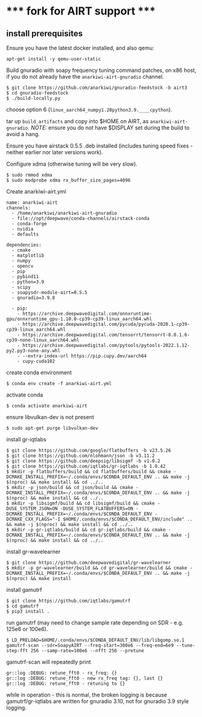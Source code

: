 # *** fork for AIRT support ***

## install prerequisites

Ensure you have the latest docker installed, and also qemu:

```apt-get install -y qemu-user-static```

Build gnuradio with soapy frequency tuning command patches, on x86 host,
if you do not already have the ```anarkiwi-airt-gnuradio``` channel.

```
$ git clone https://github.com/anarkiwi/gnuradio-feedstock -b airt3
$ cd gnuradio-feedstock
$ ./build-locally.py
```

choose option 6 (```linux_aarch64_numpy1.20python3.9.____cpython```).

tar up ```build_artifacts``` and copy into $HOME on AIRT, as ```anarkiwi-airt-gnuradio```.
*NOTE:* ensure you do not have $DISPLAY set during the build to avoid a hang.

Ensure you have airstack 0.5.5 .deb installed (includes tuning speed fixes - neither earlier nor later versions work).

Configure xdma (otherwise tuning will be very slow).

```
$ sudo rmmod xdma
$ sudo modprobe xdma rx_buffer_size_pages=4096
```

Create anarkiwi-airt.yml

```
name: anarkiwi-airt
channels:
  - /home/anarkiwi/anarkiwi-airt-gnuradio
  - file://opt/deepwave/conda-channels/airstack-conda
  - conda-forge
  - nvidia
  - defaults

dependencies:
  - cmake
  - matplotlib
  - numpy
  - opencv
  - pip
  - pybind11
  - python=3.9
  - scipy
  - soapysdr-module-airt=0.5.5
  - gnuradio=3.9.8

  - pip:
    - https://archive.deepwavedigital.com/onnxruntime-gpu/onnxruntime_gpu-1.10.0-cp39-cp39-linux_aarch64.whl
    - https://archive.deepwavedigital.com/pycuda/pycuda-2020.1-cp39-cp39-linux_aarch64.whl
    - https://archive.deepwavedigital.com/tensorrt/tensorrt-8.0.1.6-cp39-none-linux_aarch64.whl
    - https://archive.deepwavedigital.com/pytools/pytools-2022.1.12-py2.py3-none-any.whl
    - --extra-index-url https://pip.cupy.dev/aarch64
    - cupy-cuda102
```

create conda environment

```
$ conda env create -f anarkiwi-airt.yml
```

activate conda

```
$ conda activate anarkiwi-airt
```

ensure libvulkan-dev is not present

```
$ sudo apt-get purge libvulkan-dev
```

install gr-iqtlabs

```
$ git clone https://github.com/google/flatbuffers -b v23.5.26
$ git clone https://github.com/nlohmann/json -b v3.11.2
$ git clone https://github.com/deepsig/libsigmf -b v1.0.2
$ git clone https://github.com/iqtlabs/gr-iqtlabs -b 1.0.42
$ mkdir -p flatbuffers/build && cd flatbuffers/build && cmake -DCMAKE_INSTALL_PREFIX=~/.conda/envs/$CONDA_DEFAULT_ENV .. && make -j $(nproc) && make install && cd ../..
$ mkdir -p json/build && cd json/build && cmake -DCMAKE_INSTALL_PREFIX=~/.conda/envs/$CONDA_DEFAULT_ENV .. && make -j $(nproc) && make install && cd ../..
$ mkdir -p libsigmf/build && cd libsigmf/build && cmake -DUSE_SYSTEM_JSON=ON -DUSE_SYSTEM_FLATBUFFERS=ON -DCMAKE_INSTALL_PREFIX=~/.conda/envs/$CONDA_DEFAULT_ENV -DCMAKE_CXX_FLAGS="-I $HOME/.conda/envs/$CONDA_DEFAULT_ENV/include" .. && make -j $(nproc) && make install && cd ../..
$ mkdir -p gr-iqtlabs/build && cd gr-iqtlabs/build && cmake -DCMAKE_INSTALL_PREFIX=~/.conda/envs/$CONDA_DEFAULT_ENV .. && make -j $(nproc) && make install && cd ../..
```

install gr-wavelearner

```
$ git clone https://github.com/deepwavedigital/gr-wavelearner
$ mkdir -p gr-wavelearner/build && cd gr-wavelearner/build && cmake -DCMAKE_INSTALL_PREFIX=~/.conda/envs/$CONDA_DEFAULT_ENV .. && make -j $(nproc) && make install
```

install gamutrf

```
$ git clone https://github.com/iqtlabs/gamutrf
$ cd gamutrf
$ pip3 install .
```

run gamutrf (may need to change sample rate depending on SDR - e.g. 125e6 or 100e6).

```
$ LD_PRELOAD=$HOME/.conda/envs/$CONDA_DEFAULT_ENV/lib/libgomp.so.1 gamutrf-scan --sdr=SoapyAIRT --freq-start=300e6 --freq-end=6e9 --tune-step-fft 256 --samp-rate=100e6 --nfft 256 --pretune
```

gamutrf-scan will repeatedly print

```
gr::log :DEBUG: retune_fft0 - rx_freq: {}
gr::log :DEBUG: retune_fft0 - new rx_freq tag: {}, last {}
gr::log :DEBUG: retune_fft0 - retuning to {}
```

while in operation - this is normal, the broken logging is because gamutrf/gr-iqtlabs are written for gnuradio 3.10, not for gnuradio 3.9 style logging.
